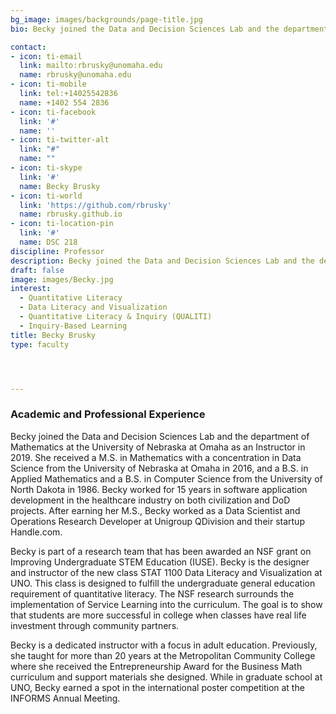 ```yaml
---
bg_image: images/backgrounds/page-title.jpg
bio: Becky joined the Data and Decision Sciences Lab and the department of Mathematics at the University of Nebraska at Omaha as an Instructor in 2019. Her research interests include Quantitative Literacy, Data Literacy and Visualization, Quantitative Literacy & Inquiry (QUALITI, and Inquiry-Based Learning.

contact:
- icon: ti-email
  link: mailto:rbrusky@unomaha.edu 
  name: rbrusky@unomaha.edu 
- icon: ti-mobile
  link: tel:+14025542836
  name: +1402 554 2836
- icon: ti-facebook
  link: '#'
  name: ''
- icon: ti-twitter-alt
  link: "#"
  name: ""
- icon: ti-skype
  link: '#'
  name: Becky Brusky
- icon: ti-world
  link: 'https://github.com/rbrusky'
  name: rbrusky.github.io
- icon: ti-location-pin
  link: '#'
  name: DSC 218
discipline: Professor
description: Becky joined the Data and Decision Sciences Lab and the department of Mathematics at the University of Nebraska at Omaha as an Instructor in 2019. Her research interests include Quantitative Literacy, Data Literacy and Visualization, Quantitative Literacy & Inquiry (QUALITI, and Inquiry-Based Learning.
draft: false
image: images/Becky.jpg
interest:
  - Quantitative Literacy
  - Data Literacy and Visualization
  - Quantitative Literacy & Inquiry (QUALITI)
  - Inquiry-Based Learning
title: Becky Brusky
type: faculty




---
```


### Academic and Professional Experience
Becky joined the Data and Decision Sciences Lab and the department of Mathematics at the University of Nebraska at Omaha as an Instructor in 2019. She received a M.S. in Mathematics with a concentration in Data Science from the University of Nebraska at Omaha in 2016, and a B.S. in Applied Mathematics and a B.S. in Computer Science from the University of North Dakota in 1986. Becky worked for 15 years in software application development in the healthcare industry on both civilization and DoD projects. After earning her M.S., Becky worked as a Data Scientist and Operations Research Developer at Unigroup QDivision and their startup Handle.com.

Becky is part of a research team that has been awarded an NSF grant on Improving Undergraduate STEM Education (IUSE). Becky is the designer and instructor of the new class STAT 1100 Data Literacy and Visualization at UNO. This class is designed to fulfill the undergraduate general education requirement of quantitative literacy. The NSF research surrounds the implementation of Service Learning into the curriculum. The goal is to show that students are more successful in college when classes have real life investment through community partners. 

Becky is a dedicated instructor with a focus in adult education. Previously, she taught for more than 20 years at the Metropolitan Community College where she received the Entrepreneurship Award for the Business Math curriculum and support materials she designed. While in graduate school at UNO, Becky earned a spot in the international poster competition at the INFORMS Annual Meeting.
